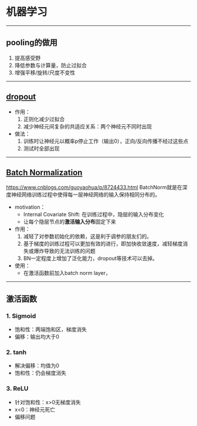 # 机器学习
---
## pooling的做用
1. 提高感受野
2. 降低参数与计算量，防止过拟合
3. 增强平移/旋转/尺度不变性

---

## [dropout](https://zhuanlan.zhihu.com/p/38200980)
- 作用：
    1. 正则化减少过拟合
    2. 减少神经元间复杂的共适应关系：两个神经元不同时出现
- 做法：
    1. 训练时让神经元以概率p停止工作（输出0），正向/反向传播不经过这些点
    2. 测试时全部出现

---

## [Batch Normalization](https://www.zhihu.com/question/38102762)
https://www.cnblogs.com/guoyaohua/p/8724433.html
BatchNorm就是在深度神经网络训练过程中使得每一层神经网络的输入保持相同分布的。
- motivation：
    - Internal Covariate Shift: 在训练过程中，隐层的输入分布变化
    - 让每个隐层节点的**激活输入分布**固定下来
- 作用：
    1.  减轻了对参数初始化的依赖，这是利于调参的朋友们的。
    2.  基于梯度的训练过程可以更加有效的进行，即加快收敛速度，减轻梯度消失或爆炸导致的无法训练的问题
    3.  BN一定程度上增加了泛化能力，dropout等技术可以去掉。
- 使用：
    - 在激活函数前加入batch norm layer，

---

## 激活函数
### 1. Sigmoid
- 饱和性：两端饱和区，梯度消失
- 偏移：输出均大于0
### 2. tanh
- 解决偏移：均值为0
- 饱和性：仍会梯度消失
### 3. ReLU
- 针对饱和性：x>0无梯度消失
- x<0：神经元死亡
- 偏移问题
